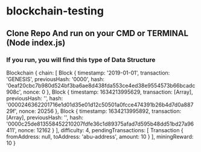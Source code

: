 # blockchain-testing

## Clone Repo And run on your CMD or TERMINAL (Node index.js)

### If you run, you will find this type of Data Structure
Blockchain {
  chain: [
    Block {
        timestamp: '2019-01-01',
        transaction: 'GENESIS',
        previousHash: '0000',
        hash: '0eaf20cbc7b980d524bf3ba6ae8d438fda553ce4ed38e9554573b66bcadc908c',
        nonce: 0
    },
    Block {
        timestamp: 1634213995629,
        transaction: [Array],
        previousHash: '',
        hash: '0000246362201716e1d01d35e01d12c50501a0fcce474391b26b4d7d0a88729f',
        nonce: 20256
    },
    Block {
        timestamp: 1634213995892,
        transaction: [Array],
        previousHash: '',
        hash: '0000c25de813558452210207fdfe36c1d89375afad7d595b48dd51bd27a96411',
        nonce: 12162
    }
  ],
  difficulty: 4,
  pendingTransactions: [
    Transaction {
        fromAddress: null,
        toAddress: 'abu-address',
        amount: 10
    }
  ],
  miningReward: 10
}
